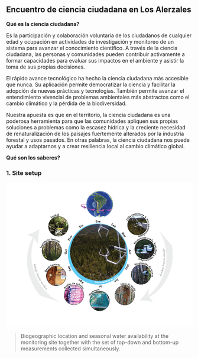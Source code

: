 ## Encuentro de ciencia ciudadana en Los Alerzales

**Qué es la ciencia ciudadana?** 

Es la participación y colaboración voluntaria de los ciudadanos de cualquier edad y ocupación en actividades de investigación y monitoreo de un sistema para avanzar el conocimiento científico. A través de la ciencia ciudadana, las personas y comunidades pueden contribuir activamente a formar capacidades para evaluar sus impactos en el ambiente y asistir la toma de sus propias decisiones. 

El rápido avance tecnológico ha hecho la ciencia ciudadana más accesible que nunca. Su aplicación permite democratizar la ciencia y facilitar la adopción de nuevas prácticas y tecnologías. También permite avanzar el entendimiento vivencial de problemas ambientales más abstractos como el cambio climático y la pérdida de la biodiversidad. 

Nuestra apuesta es que en el territorio, la ciencia ciudadana es una poderosa herramienta para que las comunidades apliquen sus propias soluciones a problemas como la escasez hídrica y la creciente necesidad de renaturalización de los paisajes fuertemente alterados por la industria forestal y usos pasados. En otras palabras, la ciencia ciudadana nos puede ayudar a adaptarnos y a crear resiliencia local al cambio climático global.

**Qué son los saberes?**

### 1. Site setup

<img src="images/site_diagram_v2_ES.png?raw=true"/>

> Biogeographic location and seasonal water availability at the monitoring site together with the set of top-down and bottom-up measurements collected simultaneously.

